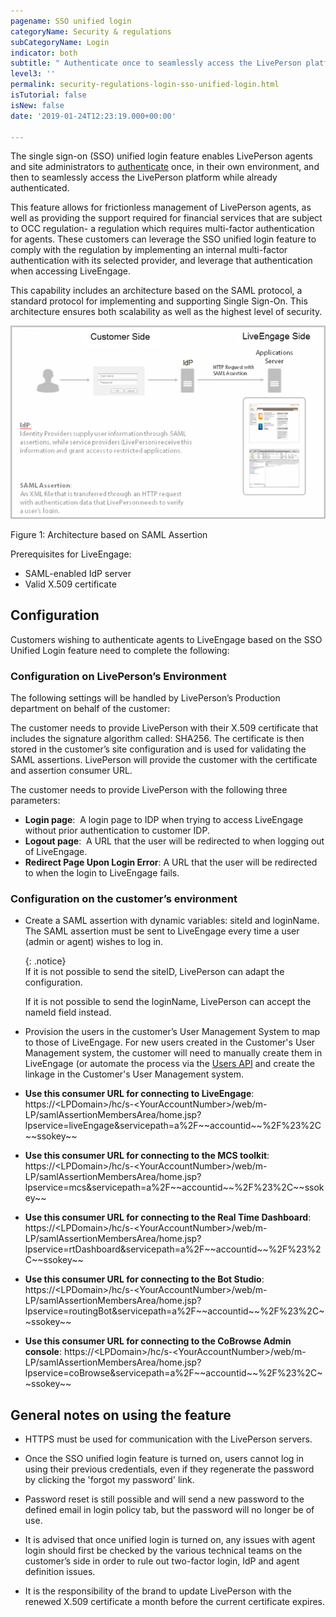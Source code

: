 ```yaml
---
pagename: SSO unified login
categoryName: Security & regulations
subCategoryName: Login
indicator: both
subtitle: " Authenticate once to seamlessly access the LivePerson platform"
level3: ''
permalink: security-regulations-login-sso-unified-login.html
isTutorial: false
isNew: false
date: '2019-01-24T12:23:19.000+00:00'

---
```

The single sign-on (SSO) unified login feature enables LivePerson agents and site administrators to [authenticate]( https://developers.liveperson.com/mobile-sdk-and-web-authentication-introduction.html) once, in their own environment, and then to seamlessly access the LivePerson platform while already authenticated.

This feature allows for frictionless management of LivePerson agents, as well as providing the support required for financial services that are subject to OCC regulation- a regulation which requires multi-factor authentication for agents. These customers can leverage the SSO unified login feature to comply with the regulation by implementing an internal multi-factor authentication with its selected provider, and leverage that authentication when accessing LiveEngage.

This capability includes an architecture based on the SAML protocol, a standard protocol for implementing and supporting Single Sign-On. This architecture ensures both scalability as well as the highest level of security.

![](/img/sso-unified-login1.png)

Figure 1: Architecture based on SAML Assertion

Prerequisites for LiveEngage:

* SAML-enabled IdP server
* Valid X.509 certificate

## Configuration

Customers wishing to authenticate agents to LiveEngage based on the SSO Unified Login feature need to complete the following:

### Configuration on LivePerson’s Environment

The following settings will be handled by LivePerson’s Production department on behalf of the customer:

The customer needs to provide LivePerson with their X.509 certificate that includes the signature algorithm called: SHA256. The certificate is then stored in the customer’s site configuration and is used for validating the SAML assertions. LivePerson will provide the customer with the certificate and assertion consumer URL.

The customer needs to provide LivePerson with the following three parameters:

* **Login page**:  A login page to IDP when trying to access LiveEngage without prior authentication to customer IDP.
* **Logout page**:  A URL that the user will be redirected to when logging out of LiveEngage.
* **Redirect Page Upon Login Error**: A URL that the user will be redirected to when the login to LiveEngage fails.

### Configuration on the customer’s environment

* Create a SAML assertion with dynamic variables: siteId and loginName. The SAML assertion must be sent to LiveEngage every time a user (admin or agent) wishes to log in.

  {: .notice}  
  If it is not possible to send the siteID, LivePerson can adapt the configuration.

  If it is not possible to send the loginName, LivePerson can accept the nameId field instead.

* Provision the users in the customer’s User Management System to map to those of LiveEngage. For new users created in the Customer's User Management system, the customer will need to manually create them in LiveEngage (or automate the process via the [Users API](https://developers.liveperson.com/administration-users-overview.html) and create the linkage in the Customer's User Management system.

* **Use this consumer URL for connecting to LiveEngage**: https://&lt;LPDomain&gt;/hc/s-&lt;YourAccountNumber&gt;/web/m-LP/samlAssertionMembersArea/home.jsp?lpservice=liveEngage&servicepath=a%2F\~\~accountid\~\~%2F%23%2C\~\~ssokey\~\~

* **Use this consumer URL for connecting to the MCS toolkit**: https://&lt;LPDomain&gt;/hc/s-&lt;YourAccountNumber&gt;/web/m-LP/samlAssertionMembersArea/home.jsp?lpservice=mcs&servicepath=a%2F\~\~accountid\~\~%2F%23%2C\~\~ssokey\~\~

* **Use this consumer URL for connecting to the Real Time Dashboard**: https://&lt;LPDomain&gt;/hc/s-&lt;YourAccountNumber&gt;/web/m-LP/samlAssertionMembersArea/home.jsp?lpservice=rtDashboard&servicepath=a%2F\~\~accountid\~\~%2F%23%2C\~\~ssokey\~\~

* **Use this consumer URL for connecting to the Bot Studio**: https://&lt;LPDomain&gt;/hc/s-&lt;YourAccountNumber&gt;/web/m-LP/samlAssertionMembersArea/home.jsp?lpservice=routingBot&servicepath=a%2F\~\~accountid\~\~%2F%23%2C\~\~ssokey\~\~

* **Use this consumer URL for connecting to the CoBrowse Admin console**: https://&lt;LPDomain&gt;/hc/s-&lt;YourAccountNumber&gt;/web/m-LP/samlAssertionMembersArea/home.jsp?lpservice=coBrowse&servicepath=a%2F\~\~accountid\~\~%2F%23%2C\~\~ssokey\~\~

## General notes on using the feature

* HTTPS must be used for communication with the LivePerson servers.

* Once the SSO unified login feature is turned on, users cannot log in using their previous credentials, even if they regenerate the password by clicking the 'forgot my password' link.

* Password reset is still possible and will send a new password to the defined email in login policy tab, but the password will no longer be of use.

* It is advised that once unified login is turned on, any issues with agent login should first be checked by the various technical teams on the customer’s side in order to rule out two-factor login, IdP and agent definition issues.

* It is the responsibility of the brand to update LivePerson with the renewed X.509 certificate a month before the current certificate expires.